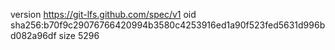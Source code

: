 version https://git-lfs.github.com/spec/v1
oid sha256:b70f9c29076766420994b3580c4253916ed1a90f523fed5631d996bd082a96df
size 5296
